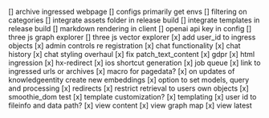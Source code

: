\[\] archive ingressed webpage
\[\] configs primarily get envs
\[\] filtering on categories
\[\] integrate assets folder in release build
\[\] integrate templates in release build
\[\] markdown rendering in client
\[\] openai api key in config
\[\] three js graph explorer
\[\] three js vector explorer
\[x\] add user_id to ingress objects
\[x\] admin controls re registration
\[x\] chat functionality
\[x\] chat history
\[x\] chat styling overhaul
\[x\] fix patch_text_content
\[x\] gdpr
\[x\] html ingression
\[x\] hx-redirect
\[x\] ios shortcut generation
\[x\] job queue
\[x\] link to ingressed urls or archives
\[x\] macro for pagedata?
\[x\] on updates of knowledgeentity create new embeddings
\[x\] option to set models, query and processing
\[x\] redirects
\[x\] restrict retrieval to users own objects
\[x\] smoothie_dom test
\[x\] template customization?
\[x\] templating
\[x\] user id to fileinfo and data path?
\[x\] view content
\[x\] view graph map
\[x\] view latest
